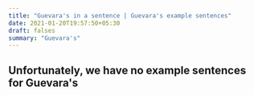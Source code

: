 ```yaml
---
title: "Guevara's in a sentence | Guevara's example sentences"
date: 2021-01-20T19:57:50+05:30
draft: falses
summary: "Guevara's"
---
```

## Unfortunately, we have no example sentences for Guevara's                 
